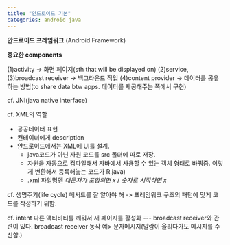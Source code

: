 ```yaml
---
title: "안드로이드 기본"
categories: android java
---
```


**안드로이드 프레임워크**
(Android Framework)


****중요한 components****

(1)activity -> 화면 페이지(sth that will be displayed on)
(2)service, (3)broadcast receiver -> 백그라운드 작업
(4)content provider -> 데이터를 공유하는 방법(to share data btw apps. 데이터를 제공해주는 쪽에서 구현)

cf. JNI(java native interface)

cf. XML의 역할
- 공공데이터 표현
- 컨테이너에게 description
- 안드로이드에서는 XML에 UI를 설계.
    - java코드가 아닌 자원 코드를 src 폴더에 따로 저장.
    - 자원을 자동으로 컴파일해서 자바에서 사용할 수 있는 객체 형태로 바꿔줌. 이렇게 변환해서 등록해놓는 코드가 R.java)
    - .xml 파일명엔 *대문자가 포함되면 x* / *숫자로 시작하면 x*

cf. 생명주기(life cycle) 메서드를 잘 알아야 해
-> 프레임워크 구조의 패턴에 맞게 코드를 작성하기 위함.

cf. intent
다른 액티비티를 깨워서 새 페이지를 활성화
--- broadcast receiver와 관련이 있다. broadcast receiver 동작 예> 문자메시지(알람이 울리다가도 메시지를 수신함.)
